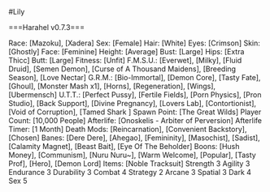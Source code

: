 #Lily

===Harahel v0.7.3===

Race: [Mazoku], [Xadera]
Sex: [Female]
Hair: [White]
Eyes: [Crimson]
Skin: [Ghostly]
Face: [Feminine]
Height: [Average]
Bust: [Large]
Hips: [Extra Thicc]
Butt: [Large]
Fitness: [Unfit]
F.M.S.U.: [Everwet], [Milky], [Fluid Druid], [Semen Demon], [Curse of A Thousand Maidens], [Breeding Season], [Love Nectar]
G.R.M.: [Bio-Immortal], [Demon Core], [Tasty Fate], [Ghoul], [Monster Mash x1], [Horns], [Regeneration], [Wings], [Ubermensch]
U.T.T.: [Perfect Pussy], [Fertile Fields], [Porn Physics], [Pron Studio], [Back Support], [Divine Pregnancy], [Lovers Lab], [Contortionist], [Void of Corruption], [Tamed Shark ]
Spawn Point: [The Great Wilds]
Player Count: [10,000 People]
Afterlife: [Onoskelis - Arbiter of Perversion]
Afterlife Timer: [1 Month]
Death Mods: [Reincarnation], [Convenient Backstory], [Chosen]
Banes: [Dere Dere], [Ahegao], [Femininity], [Masochist], [Sadist], [Calamity Magnet], [Beast Bait], [Eye Of The Beholder]
Boons: [Hush Money], [Communism], [Nuru Nuru~], [Warm Welcome], [Popular], [Tasty Prof], [Hero], [Demon Lord]
Items: [Noble Tracksuit]
Strength 3
Agility 3
Endurance 3
Durability 3
Combat 4
Strategy 2
Arcane 3
Spatial 3
Dark 4
Sex 5
